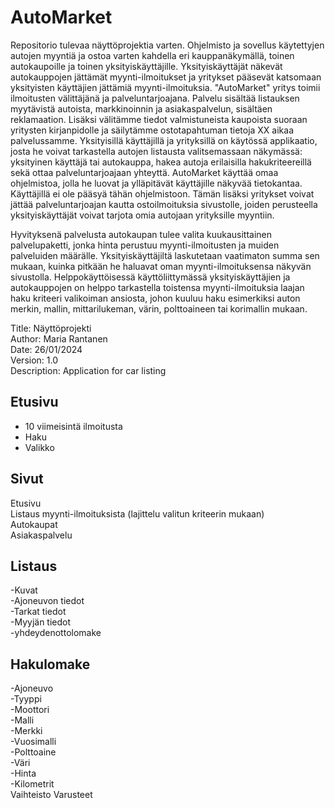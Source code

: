 # AutoMarket
Repositorio tulevaa näyttöprojektia varten. Ohjelmisto ja sovellus käytettyjen autojen myyntiä ja ostoa varten kahdella eri kauppanäkymällä, toinen autokaupoille ja toinen yksityiskäyttäjille. Yksityiskäyttäjät näkevät autokauppojen jättämät myynti-ilmoitukset ja yritykset pääsevät katsomaan yksityisten käyttäjien jättämiä myynti-ilmoituksia. "AutoMarket" yritys toimii ilmoitusten välittäjänä ja palveluntarjoajana. Palvelu sisältää listauksen myytävistä autoista, markkinoinnin ja asiakaspalvelun, sisältäen reklamaation. Lisäksi välitämme tiedot valmistuneista kaupoista suoraan yritysten kirjanpidolle ja säilytämme ostotapahtuman tietoja XX aikaa palvelussamme. Yksityisillä käyttäjillä ja yrityksillä on käytössä applikaatio, josta he voivat tarkastella autojen listausta valitsemassaan näkymässä: yksityinen käyttäjä tai autokauppa, hakea autoja erilaisilla hakukriteereillä sekä ottaa palveluntarjoajaan yhteyttä. AutoMarket käyttää omaa ohjelmistoa, jolla he luovat ja ylläpitävät käyttäjille näkyvää tietokantaa. Käyttäjillä ei ole pääsyä tähän ohjelmistoon. Tämän lisäksi yritykset voivat jättää palveluntarjoajan kautta ostoilmoituksia sivustolle, joiden perusteella yksityiskäyttäjät voivat tarjota omia autojaan yrityksille myyntiin.

Hyvityksenä palvelusta autokaupan tulee valita kuukausittainen palvelupaketti, jonka hinta perustuu myynti-ilmoitusten ja muiden palveluiden määrälle. Yksityiskäyttäjiltä laskutetaan vaatimaton summa sen mukaan, kuinka pitkään he haluavat oman myynti-ilmoituksensa näkyvän sivustolla. Helppokäyttöisessä käyttöliittymässä yksityiskäyttäjien ja autokauppojen on helppo tarkastella toistensa myynti-ilmoituksia laajan haku kriteeri valikoiman ansiosta, johon kuuluu haku esimerkiksi auton merkin, mallin, mittarilukeman, värin, polttoaineen tai korimallin mukaan.

Title: Näyttöprojekti  
Author: Maria Rantanen  
Date: 26/01/2024  
Version: 1.0  
Description: Application for car listing  

## Etusivu  

- 10 viimeisintä ilmoitusta  
- Haku  
- Valikko 


## Sivut   

Etusivu  
Listaus myynti-ilmoituksista (lajittelu valitun kriteerin mukaan)  
Autokaupat  
Asiakaspalvelu  

## Listaus

-Kuvat  
-Ajoneuvon tiedot  
-Tarkat tiedot  
-Myyjän tiedot  
-yhdeydenottolomake  

## Hakulomake

-Ajoneuvo  
-Tyyppi  
-Moottori  
-Malli  
-Merkki    
-Vuosimalli  
-Polttoaine  
-Väri  
-Hinta  
-Kilometrit  
Vaihteisto
Varusteet
